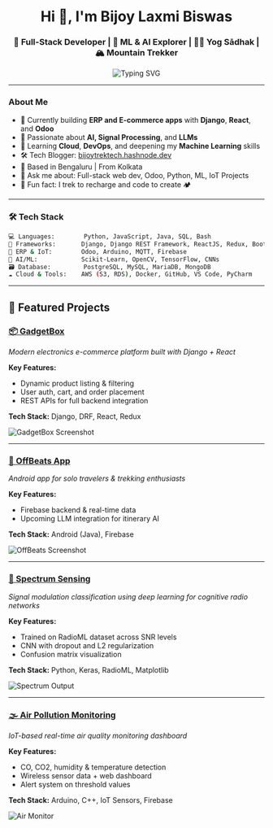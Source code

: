 <h1 align="center">Hi 👋, I'm Bijoy Laxmi Biswas</h1>
<h3 align="center">🚀 Full-Stack Developer | 🧠 ML & AI Explorer | 🧘‍♂️ Yog Sādhak | 🏔️ Mountain Trekker</h3>

<p align="center">
  <img src="https://readme-typing-svg.demolab.com?font=Fira+Code&size=22&pause=1000&center=true&vCenter=true&width=780&lines=Python+%7C+Django+Developer;AI+%7C+ML+%7C+Deep+Learning+Practitioner;Trekker+who+codes+from+the+Himalayas;Yog+Sadhak+on+the+path+of+discipline+%26+devotion;React+%7C+Django+Full-Stack+Developer" alt="Typing SVG" />
</p>


---

###  About Me

- 🔭 Currently building **ERP and E-commerce apps** with **Django**, **React**, and **Odoo**
- 🤖 Passionate about **AI, Signal Processing**, and **LLMs**
- 🌱 Learning **Cloud**, **DevOps**, and deepening my **Machine Learning** skills
- 🛠️ Tech Blogger: [bijoytrektech.hashnode.dev](https://bijoytrektech.hashnode.dev)
- 📍 Based in Bengaluru | From Kolkata
- 💬 Ask me about: Full-stack web dev, Odoo, Python, ML, IoT Projects
- 🌄 Fun fact: I trek to recharge and code to create 🏕️

---

### 🛠️ Tech Stack
```bash
💻 Languages:        Python, JavaScript, Java, SQL, Bash
🧰 Frameworks:       Django, Django REST Framework, ReactJS, Redux, Bootstrap
🔗 ERP & IoT:        Odoo, Arduino, MQTT, Firebase
🧠 AI/ML:            Scikit-Learn, OpenCV, TensorFlow, CNNs
🗃️ Database:         PostgreSQL, MySQL, MariaDB, MongoDB
☁️ Cloud & Tools:    AWS (S3, RDS), Docker, GitHub, VS Code, PyCharm
```

 ---

## 🧩 Featured Projects

### [📦 GadgetBox](https://github.com/techtrotter/GadgetBox)
*Modern electronics e-commerce platform built with Django + React*

**Key Features:**
- Dynamic product listing & filtering
- User auth, cart, and order placement
- REST APIs for full backend integration

**Tech Stack:** Django, DRF, React, Redux

![GadgetBox Screenshot](https://raw.githubusercontent.com/techtrotter/GadgetBox/main/screenshots/home.png)

---

### [🌄 OffBeats App](https://github.com/techtrotter/OffBeats)
*Android app for solo travelers & trekking enthusiasts*

**Key Features:**
- Firebase backend & real-time data
- Upcoming LLM integration for itinerary AI

**Tech Stack:** Android (Java), Firebase

![OffBeats Screenshot](https://raw.githubusercontent.com/techtrotter/OffBeats/main/screenshots/landing.png)

---

### [📡 Spectrum Sensing](https://github.com/techtrotter/Spectrum-Sensing-Deep-Learning)
*Signal modulation classification using deep learning for cognitive radio networks*

**Key Features:**
- Trained on RadioML dataset across SNR levels
- CNN with dropout and L2 regularization
- Confusion matrix visualization

**Tech Stack:** Python, Keras, RadioML, Matplotlib

![Spectrum Output](https://raw.githubusercontent.com/techtrotter/Spectrum-Sensing-Deep-Learning/main/screenshots/confusion_matrix.png)

---

### [🌫️ Air Pollution Monitoring](https://github.com/techtrotter/IoT-Based-Air-Pollution-Monitoring-System)
*IoT-based real-time air quality monitoring dashboard*

**Key Features:**
- CO, CO2, humidity & temperature detection
- Wireless sensor data + web dashboard
- Alert system on threshold values

**Tech Stack:** Arduino, C++, IoT Sensors, Firebase

![Air Monitor](https://raw.githubusercontent.com/techtrotter/IoT-Based-Air-Pollution-Monitoring-System/main/screenshots/overview.png)
